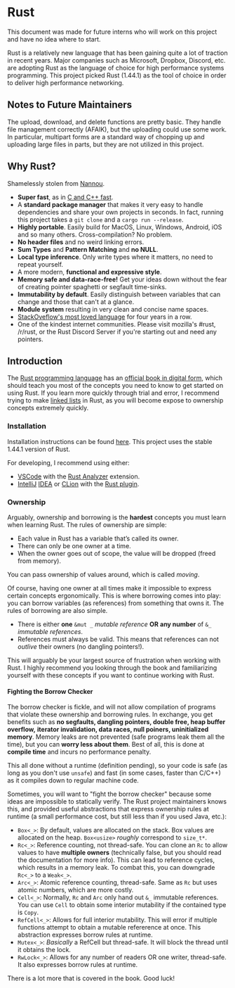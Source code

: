 # Rust
This document was made for future interns who will work on this project and have no idea where to start.

Rust is a relatively new language that has been gaining quite a lot of traction in recent years. Major companies such as Microsoft, Dropbox, Discord, etc. are adopting Rust as the language of choice for high performance systems programming. This project picked Rust (1.44.1) as the tool of choice in order to deliver high performance networking.

## Notes to Future Maintainers
The upload, download, and delete functions are pretty basic. They handle file management correctly (AFAIK), but the uploading could use some work. In particular, multipart forms are a standard way of chopping up and uploading large files in parts, but they are not utilized in this project.

## Why Rust?
Shamelessly stolen from [Nannou](https://nannou.cc/).
* **Super fast**, as in [C and C++ fast](https://benchmarksgame-team.pages.debian.net/benchmarksgame/fastest/rust-gpp.html).
* A **standard package manager** that makes it very easy to handle dependencies and share your own projects in seconds. In fact, running this project takes a `git clone` and a `cargo run --release`.
* **Highly portable**. Easily build for MacOS, Linux, Windows, Android, iOS and so many others. Cross-compilation? No problem.
* **No header files** and no weird linking errors.
* **Sum Types** and **Pattern Matching** and **no NULL**.
* **Local type inference**. Only write types where it matters, no need to repeat yourself.
* A more modern, **functional and expressive style**.
* **Memory safe and data-race-free!** Get your ideas down without the fear of creating pointer spaghetti or segfault time-sinks.
* **Immutability by default**. Easily distinguish between variables that can change and those that can't at a glance.
* **Module system** resulting in very clean and concise name spaces.
* [StackOveflow's most loved language](https://stackoverflow.blog/2020/01/20/what-is-rust-and-why-is-it-so-popular/) for four years in a row.
* One of the kindest internet communities. Please visit mozilla's #rust, /r/rust, or the Rust Discord Server if you're starting out and need any pointers.

## Introduction
The [Rust programming language](https://www.rust-lang.org/) has an [official book in digital form](https://doc.rust-lang.org/stable/book/), which should teach you most of the concepts you need to know to get started on using Rust. If you learn more quickly through trial and error, I recommend trying to make [linked lists](https://rust-unofficial.github.io/too-many-lists/) in Rust, as you will become expose
to ownership concepts extremely quickly.

### Installation
Installation instructions can be found [here](https://www.rust-lang.org/learn/get-started). This project uses the stable 1.44.1 version of Rust.

For developing, I recommend using either:
*  [VSCode](https://code.visualstudio.com/) with the [Rust Analyzer](https://rust-analyzer.github.io/) extension.
* [IntelliJ](https://www.jetbrains.com/) [IDEA](https://www.jetbrains.com/idea/) or [CLion](https://www.jetbrains.com/clion/) with the [Rust plugin](https://intellij-rust.github.io/).

### Ownership
Arguably, ownership and borrowing is the **hardest** concepts you must learn when learning Rust. The rules of ownership are simple:
* Each value in Rust has a variable that’s called its owner.
* There can only be one owner at a time.
* When the owner goes out of scope, the value will be dropped (freed from memory).

You can pass ownership of values around, which is called *moving*.

Of course, having one owner at all times make it impossible to express certain concepts ergonomically. This is where borrowing comes into play: you can borrow variables (as references) from something that owns it. The rules of borrowing are also simple.
* There is either **one** `&mut _` *mutable reference* __OR__ **any number** of  `&_` *immutable references*.
* References must always be valid. This means that references can not *outlive* their owners (no dangling pointers!).

This will arguably be your largest source of frustration when working with Rust. I highly recommend you looking through the book and familiarizing yourself with these concepts if you want to continue working with Rust.

#### Fighting the Borrow Checker
The borrow checker is fickle, and will not allow compilation of programs that violate these ownership and borrowing rules. In exchange, you get benefits such as **no segfaults, dangling pointers, double free, heap buffer overflow,** **iterator invalidation, data races, null poiners, uninitialized memory**. Memory leaks are not prevented (safe programs leak them all the time), but you can **worry less about them**. Best of all, this is done at **compile time** and incurs no performance penalty.

This all done without a runtime (definition pending), so your code is safe (as long as you don't use `unsafe`) and fast (in some cases, faster than C/C++) as it compiles down to regular machine code.

Sometimes, you will want to "fight the borrow checker" because some ideas are
impossible to statically verify. The Rust project maintainers knows this, and
provided useful abstractions that express ownership rules at runtime (a small performance cost, but still less than if you used Java, etc.):
* `Box<_>`: By default, values are allocated on the stack. Box values are allocated on the heap. `Box<usize>` *roughly* correspond to `size_t*`.
* `Rc<_>`: Reference counting, not thread-safe. You can clone an `Rc` to allow
values to have **multiple owners** (technically false, but you should read the 
documentation for more info). This can lead to reference cycles, which results in a 
memory leak. To combat this, you can downgrade `Rc<_>` to a `Weak<_>`.
* `Arc<_>`: Atomic reference counting, thread-safe. Same as `Rc` but uses atomic
numbers, which are more costly.
* `Cell<_>`: Normally, `Rc` and `Arc` only hand out `&_` immutable references. You
can use `Cell` to obtain some interior mutability if the contained type is `Copy`.
* `RefCell<_>`: Allows for full interior mutability. This will error if multiple
functions attempt to obtain a mutable refererence at once. This abstraction expresses borrow rules at runtime.
* `Mutex<_>`: *Basically* a RefCell but thread-safe. It will block the thread until it obtains the lock.
* `RwLock<_>`: Allows for any number of readers OR one writer, thread-safe. It also expresses borrow rules at runtime.

There is a lot more that is covered in the book. Good luck!
